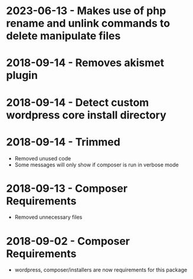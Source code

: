 # 2023-06-13 - Makes use of php rename and unlink commands to delete manipulate files

# 2018-09-14 - Removes akismet plugin

# 2018-09-14 - Detect custom wordpress core install directory

# 2018-09-14 - Trimmed
* Removed unused code
* Some messages will only show if composer is run in verbose mode

# 2018-09-13 - Composer Requirements
* Removed unnecessary files

# 2018-09-02 - Composer Requirements
* wordpress, composer/installers are now requirements for this package

